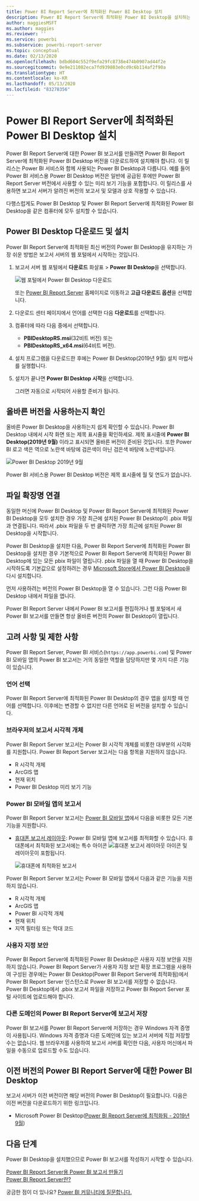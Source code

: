 ```yaml
---
title: Power BI Report Server에 최적화된 Power BI Desktop 설치
description: Power BI Report Server에 최적화된 Power BI Desktop을 설치하는 방법에 대한 자세한 내용
author: maggiesMSFT
ms.author: maggies
ms.reviewer: ''
ms.service: powerbi
ms.subservice: powerbi-report-server
ms.topic: conceptual
ms.date: 02/13/2020
ms.openlocfilehash: bdbd604c552f9efa29fc8738e474b0907ad44f2e
ms.sourcegitcommit: 0e9e211082eca7fd939803e0cd9c6b114af2f90a
ms.translationtype: HT
ms.contentlocale: ko-KR
ms.lasthandoff: 05/13/2020
ms.locfileid: "83278356"
---
```

# <a name="install-power-bi-desktop-optimized-for-power-bi-report-server"></a>Power BI Report Server에 최적화된 Power BI Desktop 설치

Power BI Report Server에 대한 Power BI 보고서를 만들려면 Power BI Report Server에 최적화된 Power BI Desktop 버전을 다운로드하여 설치해야 합니다. 이 릴리스는 Power BI 서비스와 함께 사용되는 Power BI Desktop과 다릅니다. 예를 들어 Power BI 서비스용 Power BI Desktop 버전은 일반에 공급된 후에만 Power BI Report Server 버전에서 사용할 수 있는 미리 보기 기능을 포함합니다. 이 릴리스를 사용하면 보고서 서버가 알려진 버전의 보고서 및 모델과 상호 작용할 수 있습니다. 

다행스럽게도 Power BI Desktop 및 Power BI Report Server에 최적화된 Power BI Desktop을 같은 컴퓨터에 모두 설치할 수 있습니다.

## <a name="download-and-install-power-bi-desktop"></a>Power BI Desktop 다운로드 및 설치

Power BI Report Server에 최적화된 최신 버전의 Power BI Desktop을 유지하는 가장 쉬운 방법은 보고서 서버의 웹 포털에서 시작하는 것입니다.

1. 보고서 서버 웹 포털에서 **다운로드** 화살표 > **Power BI Desktop**을 선택합니다.

    ![웹 포털에서 Power BI Desktop 다운로드](media/install-powerbi-desktop/report-server-download-web-portal.png)

    또는 [Power BI Report Server](https://powerbi.microsoft.com/report-server/) 홈페이지로 이동하고 **고급 다운로드 옵션**을 선택합니다.

2. 다운로드 센터 페이지에서 언어를 선택한 다음 **다운로드**를 선택합니다.

3. 컴퓨터에 따라 다음 중에서 선택합니다. 

    - **PBIDesktopRS.msi**(32비트 버전) 또는
    - **PBIDesktopRS_x64.msi**(64비트 버전).

1. 설치 프로그램을 다운로드한 후에는 Power BI Desktop(2019년 9월) 설치 마법사를 실행합니다.

2. 설치가 끝나면 **Power BI Desktop 시작**을 선택합니다.

    그러면 자동으로 시작되어 사용할 준비가 됩니다.

## <a name="verify-youre-using-the-correct-version"></a>올바른 버전을 사용하는지 확인
올바른 Power BI Desktop을 사용하는지 쉽게 확인할 수 있습니다. Power BI Desktop 내에서 시작 화면 또는 제목 표시줄을 확인하세요. 제목 표시줄에 **Power BI Desktop(2019년 9월)** 이라고 표시되면 올바른 버전이 준비된 것입니다. 또한 Power BI 로고 색은 역으로 노란색 바탕에 검은색이 아닌 검은색 바탕에 노란색입니다.

![Power BI Desktop 2019년 9월](media/install-powerbi-desktop/power-bi-report-server-desktop-sept-2019.png)

Power BI 서비스용 Power BI Desktop 버전은 제목 표시줄에 월 및 연도가 없습니다.

## <a name="file-extension-association"></a>파일 확장명 연결
동일한 머신에 Power BI Desktop 및 Power BI Report Server에 최적화된 Power BI Desktop을 모두 설치한 경우 가장 최근에 설치된 Power BI Desktop이 .pbix 파일과 연결됩니다. 따라서 .pbix 파일을 두 번 클릭하면 가장 최근에 설치된 Power BI Desktop을 시작합니다.

Power BI Desktop을 설치한 다음, Power BI Report Server에 최적화된 Power BI Desktop을 설치한 경우 기본적으로 Power BI Report Server에 최적화된 Power BI Desktop에 있는 모든 pbix 파일이 열립니다. pbix 파일을 열 때 Power BI Desktop을 시작하도록 기본값으로 설정하려는 경우 [Microsoft Store에서 Power BI Desktop](https://aka.ms/pbidesktopstore)을 다시 설치합니다.

먼저 사용하려는 버전의 Power BI Desktop을 열 수 있습니다. 그런 다음 Power BI Desktop 내에서 파일을 엽니다.

Power BI Report Server 내에서 Power BI 보고서를 편집하거나 웹 포털에서 새 Power BI 보고서를 만들면 항상 올바른 버전의 Power BI Desktop이 열립니다.

## <a name="considerations-and-limitations"></a>고려 사항 및 제한 사항

Power BI Report Server, Power BI 서비스(`https://app.powerbi.com`) 및 Power BI 모바일 앱의 Power BI 보고서는 거의 동일한 역할을 담당하지만 몇 가지 다른 기능이 있습니다.

### <a name="selecting-a-language"></a>언어 선택

Power BI Report Server에 최적화된 Power BI Desktop의 경우 앱을 설치할 때 언어를 선택합니다. 이후에는 변경할 수 없지만 다른 언어로 된 버전을 설치할 수 있습니다.

### <a name="report-visuals-in-a-browser"></a>브라우저의 보고서 시각적 개체

Power BI Report Server 보고서는 Power BI 시각적 개체를 비롯한 대부분의 시각화를 지원합니다. Power BI Report Server 보고서는 다음 항목을 지원하지 않습니다.

* R 시각적 개체
* ArcGIS 맵
* 현재 위치
* Power BI Desktop 미리 보기 기능

### <a name="reports-in-the-power-bi-mobile-apps"></a>Power BI 모바일 앱의 보고서

Power BI Report Server 보고서는 [Power BI 모바일 앱](../consumer/mobile/mobile-apps-for-mobile-devices.md)에서 다음을 비롯한 모든 기본 기능을 지원합니다.

* [휴대폰 보고서 레이아웃](../create-reports/desktop-create-phone-report.md): Power BI 모바일 앱에 보고서를 최적화할 수 있습니다. 휴대폰에서 최적화된 보고서에는 특수 아이콘 ![휴대폰 보고서 레이아웃 아이콘](media/install-powerbi-desktop/power-bi-rs-mobile-optimized-icon.png) 및 레이아웃이 포함됩니다.
  
    ![휴대폰에 최적화된 보고서](media/install-powerbi-desktop/power-bi-rs-mobile-optimized-report.png)

Power BI Report Server 보고서는 Power BI 모바일 앱에서 다음과 같은 기능을 지원하지 않습니다.

* R 시각적 개체
* ArcGIS 맵
* Power BI 시각적 개체
* 현재 위치
* 지역 필터링 또는 막대 코드

### <a name="custom-security"></a>사용자 지정 보안

Power BI Report Server에 최적화된 Power BI Desktop은 사용자 지정 보안을 지원하지 않습니다. Power BI Report Server가 사용자 지정 보안 확장 프로그램을 사용하여 구성된 경우에는 Power BI Desktop(Power BI Report Server에 최적화됨)에서 Power BI Report Server 인스턴스로 Power BI 보고서를 저장할 수 없습니다. Power BI Desktop에서 .pbix 보고서 파일을 저장하고 Power BI Report Server 포털 사이트에 업로드해야 합니다.

### <a name="saving-reports-to-a-power-bi-report-server-in-a-different-domain"></a>다른 도메인의 Power BI Report Server에 보고서 저장

Power BI 보고서를 Power BI Report Server에 저장하는 경우 Windows 자격 증명이 사용됩니다. Windows 자격 증명과 다른 도메인에 있는 보고서 서버에 직접 저장할 수는 없습니다. 웹 브라우저를 사용하여 보고서 서버를 확인한 다음, 사용자 머신에서 파일을 수동으로 업로드할 수도 있습니다.

## <a name="power-bi-desktop-for-earlier-versions-of-power-bi-report-server"></a>이전 버전의 Power BI Report Server에 대한 Power BI Desktop

보고서 서버가 이전 버전이면 해당 버전의 Power BI Desktop이 필요합니다. 다음은 이전 버전을 다운로드하기 위한 링크입니다.

- Microsoft Power BI Desktop([Power BI Report Server에 최적화됨 - 2019년 9월](https://go.microsoft.com/fwlink/?linkid=2103723))

## <a name="next-steps"></a>다음 단계

Power BI Desktop을 설치했으므로 Power BI 보고서를 작성하기 시작할 수 있습니다.

[Power BI Report Server용 Power BI 보고서 만들기](quickstart-create-powerbi-report.md)  
[Power BI Report Server란?](get-started.md)

궁금한 점이 더 있나요? [Power BI 커뮤니티에 질문합니다.](https://community.powerbi.com/)

